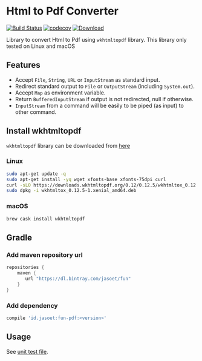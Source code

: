 # Html to Pdf Converter 

[![Build Status](https://travis-ci.org/jasoet/fun-pdf.svg?branch=master)](https://travis-ci.org/jasoet/fun-pdf)
[![codecov](https://codecov.io/gh/jasoet/fun-pdf/branch/master/graph/badge.svg)](https://codecov.io/gh/jasoet/fun-pdf)
[![Download](https://api.bintray.com/packages/jasoet/fun/fun-pdf/images/download.svg) ](https://bintray.com/jasoet/fun/fun-pdf/_latestVersion)

Library to convert Html to Pdf using `wkhtmltopdf` library. This library only tested on Linux and macOS

## Features
- Accept `File`, `String`, `URL` or `InputStream` as standard input.
- Redirect standard output to `File` or `OutputStream` (including `System.out`).
- Accept `Map` as environment variable.
- Return `BufferedInputStream` if output is not redirected, null if otherwise.
- `InputStream` from a command will be easily to be piped (as input) to other command. 

## Install wkhtmltopdf
`wkhtmltopdf` library can be downloaded from [here](https://wkhtmltopdf.org/downloads.html)

### Linux
```bash
sudo apt-get update -q
sudo apt-get install -yq wget xfonts-base xfonts-75dpi curl
curl -sLO https://downloads.wkhtmltopdf.org/0.12/0.12.5/wkhtmltox_0.12.5-1.xenial_amd64.deb
sudo dpkg -i wkhtmltox_0.12.5-1.xenial_amd64.deb
```

### macOS
```bash
brew cask install wkhtmltopdf
```

## Gradle

### Add maven repository url
```groovy
repositories {
    maven {
       url "https://dl.bintray.com/jasoet/fun"
    }
}
```

### Add dependency 
```groovy
compile 'id.jasoet:fun-pdf:<version>'
```

## Usage
See [unit test file](https://github.com/jasoet/fun-pdf/blob/master/src/test/kotlin/id/jasoet/funpdf/HtmlToPdfSpec.kt).
